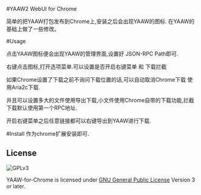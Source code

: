 #YAAW2 WebUI for Chrome

简单的把YAAW打包发布到Chrome上,安装之后会出现YAAW的图标.
在YAAW的基础上做了一些修改。

#Usage


点击YAAW图标便会出现YAAW的管理界面,设置好 JSON-RPC Path即可.

右键点击图标,打开选项菜单.可以设置是否开启右键菜单 和 下载拦截

如果Chrome设置了下载之前不询问下载位置的话,可以自动取消Chrome下载 使用Aria2c下载.

并且可以设置多大的文件使用导出下载,小文件使用Chrome自带的下载功能,拦截下载默认使用第一个RPC地址.

开启右键菜单之后任意链接都可以右键导出到YAAW进行下载.


#Install
作为chrome扩展安装即可.


License
-------
![GPLv3](https://www.gnu.org/graphics/gplv3-127x51.png)

YAAW-for-Chrome is licensed under [GNU General Public License](https://www.gnu.org/licenses/gpl.html) Version 3 or later.
